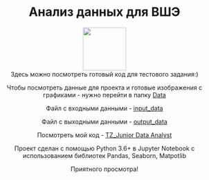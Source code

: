 
<h1 align="center">Анализ данных для ВШЭ</h1>
<div id="header" align="center">
  <img src="https://media.giphy.com/media/M9gbBd9nbDrOTu1Mqx/giphy.gif" width="100"/>
</div>

<div align="center">Здесь можно посмотреть готовый код для тестового задания:)

Чтобы посмотреть данные для проекта и готовые изображения с графиками - нужно перейти в папку [Data](https://github.com/denisdavydovich/test_data_analyst/tree/main/Data)

Файл с входными данными - [input_data](https://github.com/denisdavydovich/test_data_analyst/blob/main/%20tz_data.csv)

Файл с выходными данными - [output_data](https://github.com/denisdavydovich/test_data_analyst/blob/main/output_data.csv)



Посмотреть мой код -  [TZ_Junior Data Analyst](https://github.com/denisdavydovich/test_data_analyst/blob/main/TZ_Junior%20Data%20Analyst.py) 

Проект сделан с помощью Python 3.6+ в Jupyter Notebook c использованием библиотек Pandas, Seaborn, Matpotlib

Приятного просмотра!
</div>
